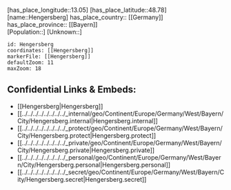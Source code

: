 ﻿---
location: [48.78,13.05] 
mapzoom: [7,12] 
mapmarker: city 
type: City
tags:
- geo/City


SpocWebEntityId: 30888
isDeleted: false
confidential: public

---
[has_place_longitude::13.05] 
[has_place_latitude::48.78] 
[name::Hengersberg] 
has_place_country:: [[Germany]]  
has_place_province:: [[Bayern]]  
[Population::] 
[Unknown::] 


```leaflet
id: Hengersberg
coordinates: [[Hengersberg]] 
markerFile: [[Hengersberg]] 
defaultZoom: 11 
maxZoom: 18
```


## Confidential Links & Embeds: 
- [[Hengersberg|Hengersberg]]  
- [[../../../../../../../../_internal/geo/Continent/Europe/Germany/West/Bayern/City/Hengersberg.internal|Hengersberg.internal]] 
- [[../../../../../../../../_protect/geo/Continent/Europe/Germany/West/Bayern/City/Hengersberg.protect|Hengersberg.protect]] 
- [[../../../../../../../../_private/geo/Continent/Europe/Germany/West/Bayern/City/Hengersberg.private|Hengersberg.private]] 
- [[../../../../../../../../_personal/geo/Continent/Europe/Germany/West/Bayern/City/Hengersberg.personal|Hengersberg.personal]] 
- [[../../../../../../../../_secret/geo/Continent/Europe/Germany/West/Bayern/City/Hengersberg.secret|Hengersberg.secret]] 
